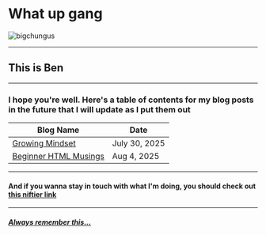 # **What up gang**

![bigchungus](https://www.vice.com/wp-content/uploads/sites/2/2022/09/1662049678863-screen-shot-2022-09-01-at-122736-pm.png)

---

## This is Ben

---

### I hope you're well. Here's a table of contents for my blog posts in the future that I will update as I put them out

|Blog Name|Date|
|---|---|
|[Growing Mindset](C:\Users\benre\OneDrive\Documents\GitHub\SideQuests\src\docs\Blog\2025\BenR\Module1Blogs\Week0Blogs\30JUL2025.md)|July 30, 2025|
|[Beginner HTML Musings](C:\Users\benre\OneDrive\Documents\GitHub\SideQuests\src\docs\Blog\2025\BenR\Module1Blogs\Week1Blogs\04AUG2025.html)|Aug 4, 2025|
---

#### And if you wanna stay in touch with what I'm doing, you should check out [this niftier link](https://github.com/Lizardtamer)

---

##### [**Always** remember this...](https://www.youtube.com/watch?v=vBjzAdpZzf0)
